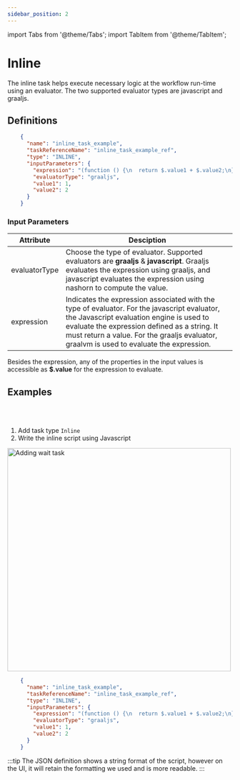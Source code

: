 ```yaml
---
sidebar_position: 2
---
```


import Tabs from '@theme/Tabs';
import TabItem from '@theme/TabItem';

# Inline 

The inline task helps execute necessary logic at the workflow run-time using an evaluator. The two supported evaluator types are javascript and graaljs.

## Definitions
```json
    {
      "name": "inline_task_example",
      "taskReferenceName": "inline_task_example_ref",
      "type": "INLINE",
      "inputParameters": {
        "expression": "(function () {\n  return $.value1 + $.value2;\n})();",
        "evaluatorType": "graaljs",
        "value1": 1,
        "value2": 2
      }
    }
```

### Input Parameters

| Attribute     | Desciption                                                                                                                                                                                                                                                                            |
|---------------|---------------------------------------------------------------------------------------------------------------------------------------------------------------------------------------------------------------------------------------------------------------------------------------|
| evaluatorType | Choose the type of evaluator. Supported evaluators are **graaljs** & **javascript**. Graaljs evaluates the expression using graaljs, and javascript evaluates the expression using nashorn to compute the value.                                                                      |
| expression    | Indicates the expression associated with the type of evaluator. For the javascript evaluator, the Javascript evaluation engine is used to evaluate the expression defined as a string. It must return a value. For the graaljs evaluator, graalvm is used to evaluate the expression. |

Besides the expression, any of the properties in the input values is accessible as **$.value** for the expression to evaluate.

## Examples


<Tabs>
<TabItem value="UI" label="UI" className="paddedContent">

<div className="row">
<div className="col col--4">

<br/>
<br/>

1. Add task type `Inline`
2. Write the inline script using Javascript

</div>
<div className="col">
<div className="embed-loom-video">

<p><img src="/content/img/ui-guide-inline-task.png" alt="Adding wait task" width="500" height="auto"/></p>

</div>
</div>
</div>



</TabItem>
 <TabItem value="JSON" label="JSON Example">

```json
    {
      "name": "inline_task_example",
      "taskReferenceName": "inline_task_example_ref",
      "type": "INLINE",
      "inputParameters": {
        "expression": "(function () {\n  return $.value1 + $.value2;\n})();",
        "evaluatorType": "graaljs",
        "value1": 1,
        "value2": 2
      }
    }
```

</TabItem>
</Tabs>

:::tip
The JSON definition shows a string format of the script, however on the UI, it will retain the formatting we used and is more readable.
:::
